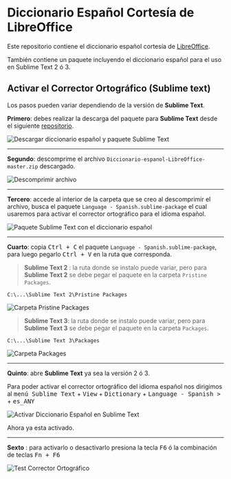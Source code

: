 # Diccionario Español Cortesía de LibreOffice

Este repositorio contiene el diccionario español cortesía de [LibreOffice](https://github.com/LibreOffice/dictionaries/tree/master/es).

También contiene un paquete incluyendo el diccionario español para el uso en Sublime Text 2 ó 3.

## Activar el Corrector Ortográfico (Sublime text)

Los pasos pueden variar dependiendo de la versión de **Sublime Text**.

**Primero**: debes realizar la descarga del paquete para **Sublime Text** desde el siguiente [repositorio](https://github.com/01luisrene/Diccionario-espanol-LibreOffice).

![Descargar diccionario español y paquete Sublime Text](http://01luisrene.com/assets/images/posts/sublime_text-corrector_ortografico/descargar_diccionario_y_paquete.png)

***

**Segundo**: descomprime el archivo `Diccionario-espanol-LibreOffice-master.zip` descargado.

![Descomprimir archivo](http://01luisrene.com/assets/images/posts/sublime_text-corrector_ortografico/descomprimir.png)

***

**Tercero**: accede al interior de la carpeta que se creo al descomprimir el archivo, busca el paquete `Language - Spanish.sublime-package` el cual usaremos para activar el corrector ortográfico para el idioma español.

![Paquete Sublime Text con el diccionario español](http://01luisrene.com/assets/images/posts/sublime_text-corrector_ortografico/paquete_diccionario_es.png)

***

**Cuarto**: copia <kbd>Ctrl + C</kbd>  el paquete `Language - Spanish.sublime-package`, para luego pegarlo <kbd>Ctrl + V</kbd> en la ruta que corresponda.

> **Sublime Text 2** : la ruta donde se instalo puede variar, pero para **Sublime Text 2** se debe pegar el paquete en la carpeta `Pristine Packages`.


```
C:\...\Sublime Text 2\Pristine Packages
```

![Carpeta Pristine Packages](http://01luisrene.com/assets/images/posts/sublime_text-corrector_ortografico/carpeta_pristine_packages.png)

> **Sublime Text 3**: la ruta donde se instalo puede variar, pero para **Sublime Text 3** se debe pegar el paquete en la carpeta `Packages`.

```
C:\...\Sublime Text 3\Packages
```

![Carpeta Packages](http://01luisrene.com/assets/images/posts/sublime_text-corrector_ortografico/carpeta_packages.png)

***

**Quinto**: abre **Sublime Text** ya sea la versión 2 ó 3.

Para poder activar el corrector ortográfico del idioma español nos dirigimos al <kbd>menú Sublime Text</kbd> + <kbd>View</kbd> + <kbd>Dictionary</kbd> + <kbd>Language - Spanish ></kbd> + <kbd>es_ANY</kbd>

![Activar Diccionario Español en Sublime Text](http://01luisrene.com/assets/images/posts/sublime_text-corrector_ortografico/activar_diccionario_es.png)

Ahora ya esta activado.

***

**Sexto** : para activarlo o desactivarlo presiona la tecla <kbd>F6</kbd> ó la combinación de teclas <kbd>Fn + F6</kbd>

![Test Corrector Ortográfico](http://01luisrene.com/assets/images/posts/sublime_text-corrector_ortografico/test.png)